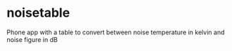 # noisetable
Phone app with a table to convert between noise temperature in kelvin and noise figure in dB
